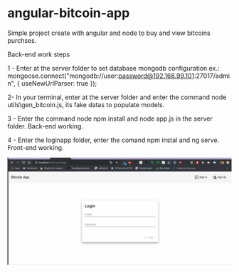 # angular-bitcoin-app

Simple project create with angular and node to buy and view bitcoins purchses.

Back-end work steps

1 - Enter at the server folder to set database mongodb configuration
ex.: mongoose.connect("mongodb://user:password@192.168.99.101:27017/admin", {
  useNewUrlParser: true
});

2- In your terminal, enter at the server folder and enter the command 
node utils\gen_bitcoin.js, its fake datas to populate models.


3 - Enter the command node npm install and node app.js in the server folder. Back-end working.

4 - Enter the loginapp folder, enter the comand npm instal and ng serve. Front-end working. 

![alt text](https://raw.githubusercontent.com/thurdelima/angular-bitcoin-app/master/reactsimple.gif)
